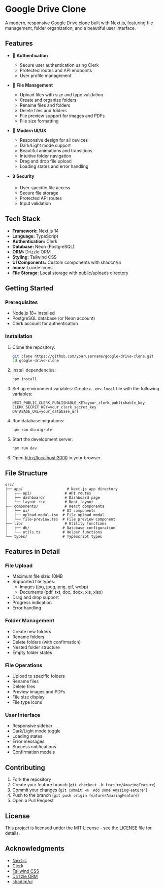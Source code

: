 # Google Drive Clone

A modern, responsive Google Drive clone built with Next.js, featuring file management, folder organization, and a beautiful user interface.

## Features

- 🔐 **Authentication**
  - Secure user authentication using Clerk
  - Protected routes and API endpoints
  - User profile management

- 📁 **File Management**
  - Upload files with size and type validation
  - Create and organize folders
  - Rename files and folders
  - Delete files and folders
  - File preview support for images and PDFs
  - File size formatting

- 🎨 **Modern UI/UX**
  - Responsive design for all devices
  - Dark/Light mode support
  - Beautiful animations and transitions
  - Intuitive folder navigation
  - Drag and drop file upload
  - Loading states and error handling

- 🔒 **Security**
  - User-specific file access
  - Secure file storage
  - Protected API routes
  - Input validation

## Tech Stack

- **Framework:** Next.js 14
- **Language:** TypeScript
- **Authentication:** Clerk
- **Database:** Neon (PostgreSQL)
- **ORM:** Drizzle ORM
- **Styling:** Tailwind CSS
- **UI Components:** Custom components with shadcn/ui
- **Icons:** Lucide Icons
- **File Storage:** Local storage with public/uploads directory

## Getting Started

### Prerequisites

- Node.js 18+ installed
- PostgreSQL database (or Neon account)
- Clerk account for authentication

### Installation

1. Clone the repository:
   ```bash
   git clone https://github.com/yourusername/google-drive-clone.git
   cd google-drive-clone
   ```

2. Install dependencies:
   ```bash
   npm install
   ```

3. Set up environment variables:
   Create a `.env.local` file with the following variables:
   ```env
   NEXT_PUBLIC_CLERK_PUBLISHABLE_KEY=your_clerk_publishable_key
   CLERK_SECRET_KEY=your_clerk_secret_key
   DATABASE_URL=your_database_url
   ```

4. Run database migrations:
   ```bash
   npm run db:migrate
   ```

5. Start the development server:
   ```bash
   npm run dev
   ```

6. Open [http://localhost:3000](http://localhost:3000) in your browser.

## File Structure

```
src/
├── app/                    # Next.js app directory
│   ├── api/               # API routes
│   ├── dashboard/         # Dashboard page
│   └── layout.tsx         # Root layout
├── components/            # React components
│   ├── ui/               # UI components
│   ├── upload-modal.tsx  # File upload modal
│   └── file-preview.tsx  # File preview component
├── lib/                   # Utility functions
│   ├── db/               # Database configuration
│   └── utils.ts          # Helper functions
└── types/                # TypeScript types
```

## Features in Detail

### File Upload
- Maximum file size: 10MB
- Supported file types:
  - Images (jpg, jpeg, png, gif, webp)
  - Documents (pdf, txt, doc, docx, xls, xlsx)
- Drag and drop support
- Progress indication
- Error handling

### Folder Management
- Create new folders
- Rename folders
- Delete folders (with confirmation)
- Nested folder structure
- Empty folder states

### File Operations
- Upload to specific folders
- Rename files
- Delete files
- Preview images and PDFs
- File size display
- File type icons

### User Interface
- Responsive sidebar
- Dark/Light mode toggle
- Loading states
- Error messages
- Success notifications
- Confirmation modals

## Contributing

1. Fork the repository
2. Create your feature branch (`git checkout -b feature/AmazingFeature`)
3. Commit your changes (`git commit -m 'Add some AmazingFeature'`)
4. Push to the branch (`git push origin feature/AmazingFeature`)
5. Open a Pull Request

## License

This project is licensed under the MIT License - see the [LICENSE](LICENSE) file for details.

## Acknowledgments

- [Next.js](https://nextjs.org/)
- [Clerk](https://clerk.dev/)
- [Tailwind CSS](https://tailwindcss.com/)
- [Drizzle ORM](https://orm.drizzle.team/)
- [shadcn/ui](https://ui.shadcn.com/)
